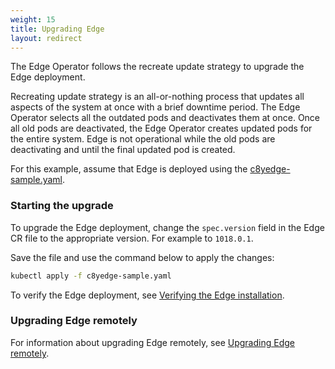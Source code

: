 ```yaml
---
weight: 15
title: Upgrading Edge
layout: redirect
---
```


The Edge Operator follows the recreate update strategy to upgrade the Edge deployment.

Recreating update strategy is an all-or-nothing process that updates all aspects of the system at once with a brief downtime period. The Edge Operator selects all the outdated pods and deactivates them at once. Once all old pods are deactivated, the Edge Operator creates updated pods for the entire system. Edge is not operational while the old pods are deactivating and until the final updated pod is created.

For this example, assume that Edge is deployed using the [c8yedge-sample.yaml](/files/edge-k8s/c8yedge-sample.yaml).

### Starting the upgrade

To upgrade the Edge deployment, change the `spec.version` field in the Edge CR file to the appropriate version. For example to `1018.0.1`.

Save the file and use the command below to apply the changes:

```bash
kubectl apply -f c8yedge-sample.yaml
```

To verify the Edge deployment, see [Verifying the Edge installation](/edge-k8s/installing-edge-on-k8/#verifying-the-edge-installation).

### Upgrading Edge remotely

For information about upgrading Edge remotely, see [Upgrading Edge remotely](/edge-k8s/k8-edge-connecting-edge-to-cloud/#k8-edge-upgrading-edge-remotely).

